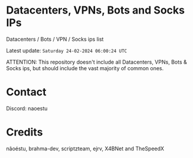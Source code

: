 # Datacenters, VPNs, Bots and Socks IPs
 
Datacenters / Bots / VPN / Socks ips list

Latest update: `Saturday 24-02-2024 06:00:24 UTC` 

ATTENTION: This repository doesn't include all Datacenters, VPNs, Bots & Socks ips, 
but should include the vast majority of common ones.

# Contact
Discord: naoestu

# Credits
nãoéstu, brahma-dev, scriptzteam, ejrv, X4BNet and TheSpeedX
